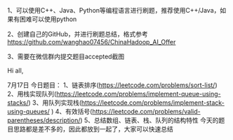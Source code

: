 1、可以使用C++、Java、Python等编程语言进行刷题，推荐使用C++/Java，如果有困难可以使用python

2、创建自己的GitHub，并进行刷题总结，格式参考
https://github.com/wanghao07456/ChinaHadoop_AI_Offer

3、需要在微信群内提交题目accepted截图

Hi all,

7月17日
今日题目：
1、链表排序(https://leetcode.com/problems/sort-list/)
2、用栈实现队列(https://leetcode.com/problems/implement-queue-using-stacks/)
3、用队列实现栈(https://leetcode.com/problems/implement-stack-using-queues/ )
4、有效括号(https://leetcode.com/problems/valid-parentheses/description/)
5、总结数组、链表、栈、队列的结构特性
今天的题目思路都是差不多的，因此都放到一起了，大家可以快速总结
